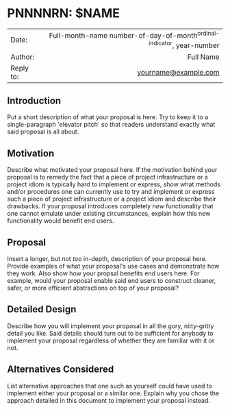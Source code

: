 # PNNNNRN:  $NAME

|||
|:----------|----------:|
|Date:  |Full-month-name number-of-day-of-month<sup>ordinal-indicator</sup>, year-number|
|Author:  |Full Name|
|Reply to:  |yourname@example.com|

## Introduction

Put a short description of what your proposal is here.  Try to keep it to a single-paragraph 'elevator pitch' so 
that readers understand exactly what said proposal is all about.  

## Motivation

Describe what motivated your proposal here.  If the motivation behind your proposal is to remedy the fact that a 
piece of project infrastructure or a project idiom is typically hard to implement or express, show what methods 
and/or procedures one can currently use to try and implement or express such a piece of project infrastructure 
or a project idiom and describe their drawbacks.  If your proposal introduces completely _new_ functionality 
that one cannot emulate under existing circumstances, explain how this new functionality would benefit end 
users.  

## Proposal

Insert a longer, but not _too_ in-depth, description of your proposal here.  Provide examples of what your 
proposal's use cases and demonstrate how they work.  Also show how your propsal benefits end users here.  For 
example, would your proposal enable said end users to construct cleaner, safer, or more efficient abstractions 
on top of your proposal?  

## Detailed Design

Describe how you will implement your proposal in all the gory, nitty-gritty detail you like.  Said details 
should turn out to be sufficient for anybody to implement your proposal regardless of whether they are familiar 
with it or not.  

## Alternatives Considered

List alternative approaches that one such as yourself could have used to implement either your proposal or a 
similar one.  Explain why you chose the approach detailed in this document to implement your proposal instead.  
